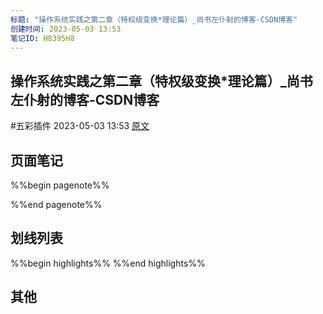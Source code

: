 ```yaml
---
标题: "操作系统实践之第二章（特权级变换*理论篇）_尚书左仆射的博客-CSDN博客"
创建时间: 2023-05-03 13:53
笔记ID: H8395H8
---
```


## 操作系统实践之第二章（特权级变换*理论篇）_尚书左仆射的博客-CSDN博客 
 #五彩插件 2023-05-03 13:53 [原文](https://blog.csdn.net/wzxq123/article/details/53326955)

## 页面笔记
%%begin pagenote%%

%%end pagenote%%

## 划线列表
%%begin highlights%%
%%end highlights%%

## 其他


